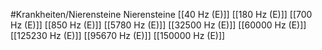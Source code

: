 #Krankheiten/Nierensteine
Nierensteine
[[40 Hz (E)]]
[[180 Hz (E)]]
[[700 Hz (E)]]
[[850 Hz (E)]]
[[5780 Hz (E)]]
[[32500 Hz (E)]]
[[60000 Hz (E)]]
[[125230 Hz (E)]]
[[95670 Hz (E)]]
[[150000 Hz (E)]]